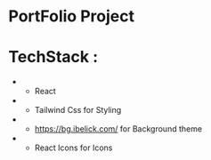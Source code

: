 # PortFolio Project 
  

# TechStack : 
* - React 
* - Tailwind Css for Styling
* - https://bg.ibelick.com/ for Background theme
* - React Icons for Icons

  